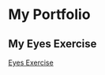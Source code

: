 # My Portfolio
## My Eyes Exercise
<a href="https://github.com/jrmunga15/eyeexercise">Eyes Exercise</a>
